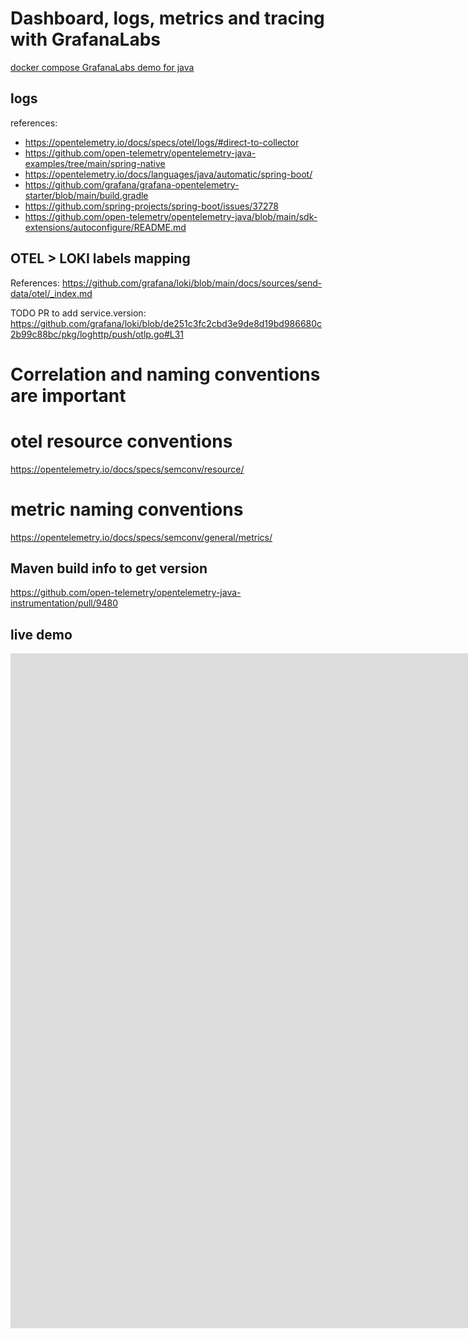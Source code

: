 # Dashboard, logs, metrics and tracing with GrafanaLabs

[docker compose GrafanaLabs demo for java](./demo/README.md)

## logs
references: 
- https://opentelemetry.io/docs/specs/otel/logs/#direct-to-collector
- https://github.com/open-telemetry/opentelemetry-java-examples/tree/main/spring-native
- https://opentelemetry.io/docs/languages/java/automatic/spring-boot/
- https://github.com/grafana/grafana-opentelemetry-starter/blob/main/build.gradle
- https://github.com/spring-projects/spring-boot/issues/37278
- https://github.com/open-telemetry/opentelemetry-java/blob/main/sdk-extensions/autoconfigure/README.md

## OTEL > LOKI labels mapping
References: https://github.com/grafana/loki/blob/main/docs/sources/send-data/otel/_index.md

TODO PR to add service.version: https://github.com/grafana/loki/blob/de251c3fc2cbd3e9de8d19bd986680c2b99c88bc/pkg/loghttp/push/otlp.go#L31


# Correlation and naming conventions are important

# otel resource conventions
https://opentelemetry.io/docs/specs/semconv/resource/

# metric naming conventions
https://opentelemetry.io/docs/specs/semconv/general/metrics/


## Maven build info to get version
https://github.com/open-telemetry/opentelemetry-java-instrumentation/pull/9480

## live demo
<iframe width="1920" height="1080" src="https://www.youtube.com/embed/Hrq4-HouO-s?si=vDB68ywkS0UddXai" title="GrafanaCon CFP demo" frameborder="0" allow="accelerometer; autoplay; clipboard-write; encrypted-media; gyroscope; picture-in-picture; web-share" allowfullscreen></iframe>